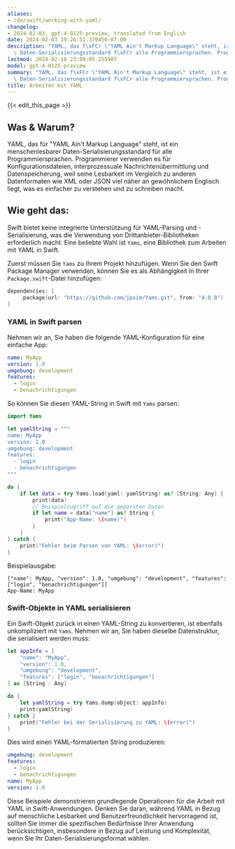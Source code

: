```yaml
---
aliases:
- /de/swift/working-with-yaml/
changelog:
- 2024-02-03, gpt-4-0125-preview, translated from English
date: 2024-02-03 19:26:51.370456-07:00
description: "YAML, das f\xFCr \"YAML Ain't Markup Language\" steht, ist ein menschenlesbarer\
  \ Daten-Serialisierungsstandard f\xFCr alle Programmiersprachen. Programmierer\u2026"
lastmod: 2024-02-18 23:09:05.255907
model: gpt-4-0125-preview
summary: "YAML, das f\xFCr \"YAML Ain't Markup Language\" steht, ist ein menschenlesbarer\
  \ Daten-Serialisierungsstandard f\xFCr alle Programmiersprachen. Programmierer\u2026"
title: Arbeiten mit YAML
---
```


{{< edit_this_page >}}

## Was & Warum?
YAML, das für "YAML Ain't Markup Language" steht, ist ein menschenlesbarer Daten-Serialisierungsstandard für alle Programmiersprachen. Programmierer verwenden es für Konfigurationsdateien, interprozessuale Nachrichtenübermittlung und Datenspeicherung, weil seine Lesbarkeit im Vergleich zu anderen Datenformaten wie XML oder JSON viel näher an gewöhnlichem Englisch liegt, was es einfacher zu verstehen und zu schreiben macht.

## Wie geht das:
Swift bietet keine integrierte Unterstützung für YAML-Parsing und -Serialisierung, was die Verwendung von Drittanbieter-Bibliotheken erforderlich macht. Eine beliebte Wahl ist `Yams`, eine Bibliothek zum Arbeiten mit YAML in Swift.

Zuerst müssen Sie `Yams` zu Ihrem Projekt hinzufügen. Wenn Sie den Swift Package Manager verwenden, können Sie es als Abhängigkeit in Ihrer `Package.swift`-Datei hinzufügen:

```swift
dependencies: [
    .package(url: "https://github.com/jpsim/Yams.git", from: "4.0.0")
]
```

### YAML in Swift parsen
Nehmen wir an, Sie haben die folgende YAML-Konfiguration für eine einfache App:

```yaml
name: MyApp
version: 1.0
umgebung: development
features:
  - login
  - benachrichtigungen
```

So können Sie diesen YAML-String in Swift mit `Yams` parsen:

```swift
import Yams

let yamlString = """
name: MyApp
version: 1.0
umgebung: development
features:
  - login
  - benachrichtigungen
"""

do {
    if let data = try Yams.load(yaml: yamlString) as? [String: Any] {
        print(data)
        // Beispielzugriff auf die geparsten Daten
        if let name = data["name"] as? String {
            print("App-Name: \(name)")
        }
    }
} catch {
    print("Fehler beim Parsen von YAML: \(error)")
}
```

Beispielausgabe:

```
["name": MyApp, "version": 1.0, "umgebung": "development", "features": ["login", "benachrichtigungen"]]
App-Name: MyApp
```

### Swift-Objekte in YAML serialisieren
Ein Swift-Objekt zurück in einen YAML-String zu konvertieren, ist ebenfalls unkompliziert mit `Yams`. Nehmen wir an, Sie haben dieselbe Datenstruktur, die serialisiert werden muss:

```swift
let appInfo = [
    "name": "MyApp",
    "version": 1.0,
    "umgebung": "development",
    "features": ["login", "benachrichtigungen"]
] as [String : Any]

do {
    let yamlString = try Yams.dump(object: appInfo)
    print(yamlString)
} catch {
    print("Fehler bei der Serialisierung zu YAML: \(error)")
}
```

Dies wird einen YAML-formatierten String produzieren:

```yaml
umgebung: development
features:
  - login
  - benachrichtigungen
name: MyApp
version: 1.0
```

Diese Beispiele demonstrieren grundlegende Operationen für die Arbeit mit YAML in Swift-Anwendungen. Denken Sie daran, während YAML in Bezug auf menschliche Lesbarkeit und Benutzerfreundlichkeit hervorragend ist, sollten Sie immer die spezifischen Bedürfnisse Ihrer Anwendung berücksichtigen, insbesondere in Bezug auf Leistung und Komplexität, wenn Sie Ihr Daten-Serialisierungsformat wählen.
